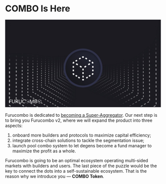 # COMBO Is Here

![](../../.gitbook/assets/eotsbbnvqaas8tc.jpg)

Furucombo is dedicated to [becoming a Super-Aggregator](https://medium.com/furucombo/the-road-to-becoming-a-super-aggregator-cbd2566a1990). Our next step is to bring you Furucombo v2, where we will expand the product into three aspects:

1. onboard more builders and protocols to maximize capital efficiency;
2. integrate cross-chain solutions to tackle the segmentation issue;
3. launch pool combo system to let degens become a fund manager to maximize the profit as a whole.

Furucombo is going to be an optimal ecosystem operating multi-sided markets with builders and users. The last piece of the puzzle would be the key to connect the dots into a self-sustainable ecosystem. That is the reason why we introduce you — **COMBO Token**.

